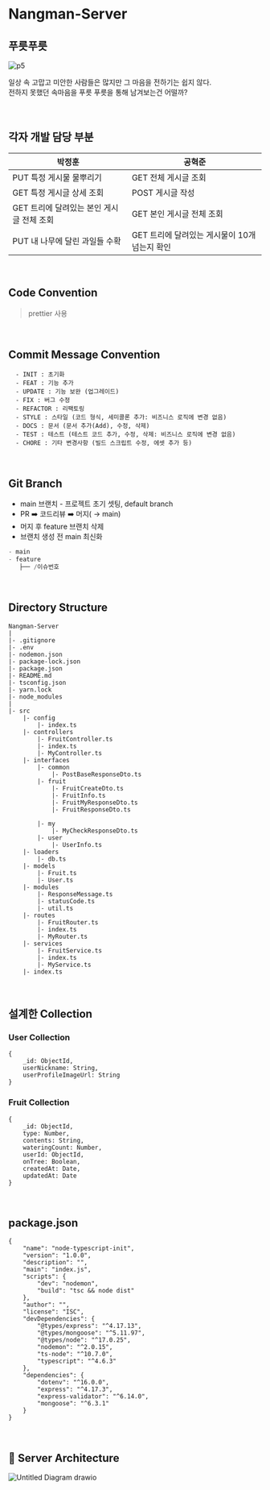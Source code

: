 # Nangman-Server

## 푸릇푸릇

![p5](https://user-images.githubusercontent.com/39729721/169672059-5137c53b-0355-4eaa-88da-585202f5f931.png)

일상 속 고맙고 미안한 사람들은 많지만 그 마음을 전하기는 쉽지 않다.<br>
전하지 못했던 속마음을 푸릇 푸릇을 통해 남겨보는건 어떨까?
</br>
</br>
</br>
## 각자 개발 담당 부분
|박정훈|공혁준|
|--|--|
|PUT 특정 게시물 물뿌리기|GET 전체 게시글 조회|
|GET 특정 게시글 상세 조회|POST 게시글 작성|
|GET 트리에 달려있는 본인 게시글 전체 조회|GET 본인 게시글 전체 조회|
|PUT 내 나무에 달린 과일들 수확|GET 트리에 달려있는 게시물이 10개 넘는지 확인|
</br>

## Code Convention
>prettier 사용

</br>

## Commit Message Convention
```
  - INIT : 초기화
  - FEAT : 기능 추가
  - UPDATE : 기능 보완 (업그레이드)
  - FIX : 버그 수정
  - REFACTOR : 리팩토링
  - STYLE : 스타일 (코드 형식, 세미콜론 추가: 비즈니스 로직에 변경 없음)
  - DOCS : 문서 (문서 추가(Add), 수정, 삭제)
  - TEST : 테스트 (테스트 코드 추가, 수정, 삭제: 비즈니스 로직에 변경 없음)
  - CHORE : 기타 변경사항 (빌드 스크립트 수정, 에셋 추가 등)

```

</br>

## Git Branch
- main 브랜치 - 프로젝트 초기 셋팅, default branch
- PR ➡️ 코드리뷰 ➡️ 머지( → main)
- 머지 후 feature 브랜치 삭제
- 브랜치 생성 전 main 최신화

```jsx
- main
- feature
   ├── /이슈번호
```

</br>

## Directory Structure
```
Nangman-Server
|
|- .gitignore
|- .env
|- nodemon.json
|- package-lock.json
|- package.json
|- README.md
|- tsconfig.json
|- yarn.lock
|- node_modules
|
|- src
	|- config
		|- index.ts
	|- controllers
		|- FruitController.ts
		|- index.ts
		|- MyController.ts
	|- interfaces
		|- common
			|- PostBaseResponseDto.ts
		|- fruit
			|- FruitCreateDto.ts
			|- FruitInfo.ts
			|- FruitMyResponseDto.ts
			|- FruitResponseDto.ts
				
		|- my
			|- MyCheckResponseDto.ts
		|- user
			|- UserInfo.ts
	|- loaders
		|- db.ts
	|- models
		|- Fruit.ts
		|- User.ts
	|- modules
		|- ResponseMessage.ts
		|- statusCode.ts
		|- util.ts
	|- routes
		|- FruitRouter.ts
		|- index.ts
		|- MyRouter.ts
	|- services
		|- FruitService.ts
		|- index.ts
		|- MyService.ts
	|- index.ts
```

</br>

## 설계한 Collection
### User Collection
```
{
    _id: ObjectId,
    userNickname: String,
    userProfileImageUrl: String
}
```
### Fruit Collection
```
{
    _id: ObjectId,
    type: Number,
    contents: String,
    wateringCount: Number,
    userId: ObjectId,
    onTree: Boolean,
    createdAt: Date,
    updatedAt: Date
}
```

</br>

## package.json
```
{
    "name": "node-typescript-init",
    "version": "1.0.0",
    "description": "",
    "main": "index.js",
    "scripts": {
        "dev": "nodemon",
        "build": "tsc && node dist"
    },
    "author": "",
    "license": "ISC",
    "devDependencies": {
        "@types/express": "^4.17.13",
        "@types/mongoose": "^5.11.97",
        "@types/node": "^17.0.25",
        "nodemon": "^2.0.15",
        "ts-node": "^10.7.0",
        "typescript": "^4.6.3"
    },
    "dependencies": {
        "dotenv": "^16.0.0",
        "express": "^4.17.3",
        "express-validator": "^6.14.0",
        "mongoose": "^6.3.1"
    }
}
```

</br>

## 🌯 Server Architecture

 ![Untitled Diagram drawio](https://user-images.githubusercontent.com/39729721/169669872-bb4be172-2b11-4d35-81e2-8fac56467bb7.png)

